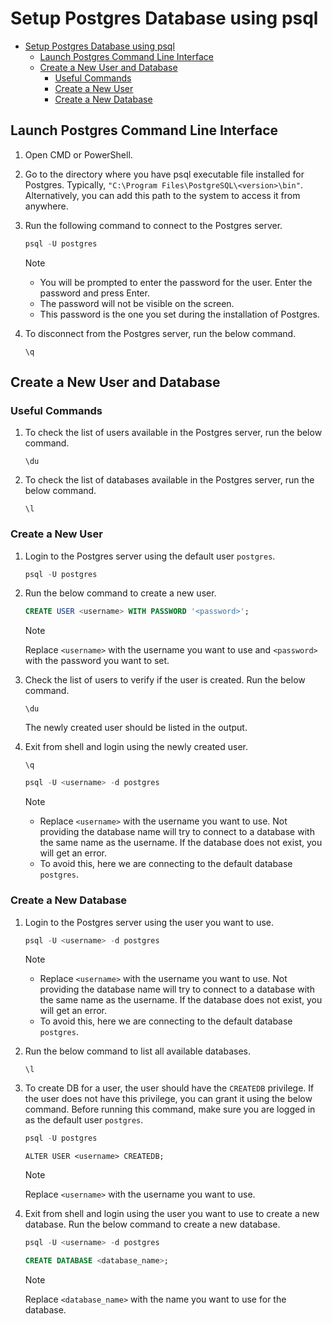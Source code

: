 # Setup Postgres Database using psql

- [Setup Postgres Database using psql](#setup-postgres-database-using-psql)
  - [Launch Postgres Command Line Interface](#launch-postgres-command-line-interface)
  - [Create a New User and Database](#create-a-new-user-and-database)
    - [Useful Commands](#useful-commands)
    - [Create a New User](#create-a-new-user)
    - [Create a New Database](#create-a-new-database)

## Launch Postgres Command Line Interface

1. Open CMD or PowerShell.

2. Go to the directory where you have psql executable file installed for Postgres. Typically,
   `"C:\Program Files\PostgreSQL\<version>\bin"`. Alternatively, you can add this path to the system to access it from
   anywhere.

3. Run the following command to connect to the Postgres server.

   ```powershell
   psql -U postgres
   ```

   > [!NOTE]
   >
   > - You will be prompted to enter the password for the user. Enter the password and press Enter.
   > - The password will not be visible on the screen.
   > - This password is the one you set during the installation of Postgres.

4. To disconnect from the Postgres server, run the below command.

   ```shell
   \q
   ```

## Create a New User and Database

### Useful Commands

1. To check the list of users available in the Postgres server, run the below command.

   ```shell
   \du
   ```

2. To check the list of databases available in the Postgres server, run the below command.

   ```shell
   \l
   ```

### Create a New User

1. Login to the Postgres server using the default user `postgres`.

   ```powershell
   psql -U postgres
   ```

2. Run the below command to create a new user.

   ```sql
   CREATE USER <username> WITH PASSWORD '<password>';
   ```

   > [!NOTE]
   >
   > Replace `<username>` with the username you want to use and `<password>` with the password you want to set.

3. Check the list of users to verify if the user is created. Run the below command.

   ```shell
   \du
   ```

   The newly created user should be listed in the output.

4. Exit from shell and login using the newly created user.

   ```shell
   \q
   ```

   ```powershell
   psql -U <username> -d postgres
   ```

   > [!NOTE]
   >
   > - Replace `<username>` with the username you want to use. Not providing the database name will try to connect to
   > a database with the same name as the username. If the database does not exist, you will get an error.
   > - To avoid this, here we are connecting to the default database `postgres`.

### Create a New Database

1. Login to the Postgres server using the user you want to use.

   ```powershell
   psql -U <username> -d postgres
   ```

   > [!NOTE]
   >
   > - Replace `<username>` with the username you want to use. Not providing the database name will try to connect to
   > a database with the same name as the username. If the database does not exist, you will get an error.
   > - To avoid this, here we are connecting to the default database `postgres`.

2. Run the below command to list all available databases.

   ```shell
   \l
   ```

3. To create DB for a user, the user should have the `CREATEDB` privilege. If the user does not have this privilege, you
   can grant it using the below command. Before running this command, make sure you are logged in as the default user
   `postgres`.

   ```powershell
   psql -U postgres
   ```

   ```shell
   ALTER USER <username> CREATEDB;
   ```

   > [!NOTE]
   >
   > Replace `<username>` with the username you want to use.

4. Exit from shell and login using the user you want to use to create a new database. Run the below command to create a
   new database.

   ```powershell
   psql -U <username> -d postgres
   ```

   ```sql
   CREATE DATABASE <database_name>;
   ```

   > [!NOTE]
   >
   > Replace `<database_name>` with the name you want to use for the database.

